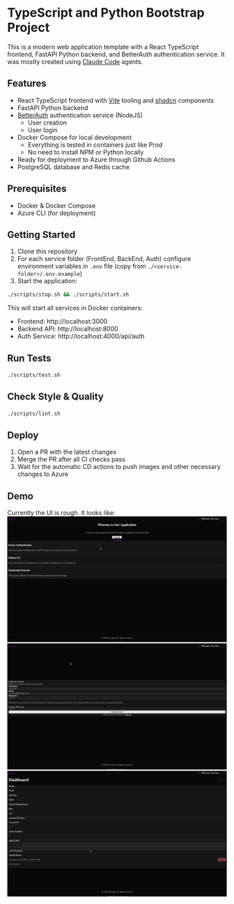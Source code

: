 # TypeScript and Python Bootstrap Project

This is a modern web application template with a React TypeScript frontend, FastAPI Python backend, and BetterAuth authentication service. It was mostly created using [Claude Code](https://docs.anthropic.com/en/docs/agents-and-tools/claude-code/overview) agents.

## Features

- React TypeScript frontend with [Vite](https://vite.dev/guide/) tooling and [shadcn](https://ui.shadcn.com/) components
- FastAPI Python backend
- [BetterAuth](www.better-auth.com/docs) authentication service (NodeJS)
  - User creation
  - User login
- Docker Compose for local development
  - Everything is tested in containers just like Prod
  - No need to install NPM or Python locally
- Ready for deployment to Azure through Github Actions
- PostgreSQL database and Redis cache

## Prerequisites

- Docker & Docker Compose
- Azure CLI (for deployment)

## Getting Started

1. Clone this repository
2. For each service folder (FrontEnd, BackEnd, Auth) configure environment variables in `.env` file (copy from `./<service-folder>/.env.example`)
3. Start the application:

```bash
./scripts/stop.sh && ./scripts/start.sh
```

This will start all services in Docker containers:

- Frontend: http://localhost:3000
- Backend API: http://localhost:8000
- Auth Service: http://localhost:4000/api/auth

## Run Tests

```bash
./scripts/test.sh
```

## Check Style & Quality

```bash
./scripts/lint.sh
```

## Deploy

1. Open a PR with the latest changes
2. Merge the PR after all CI checks pass
3. Wait for the automatic CD actions to push images and other necessary changes to Azure


## Demo

Currently the UI is rough. It looks like:
![Login](Login.png)
![Register](Register.png)
![Authenticated](Authenticated.png)